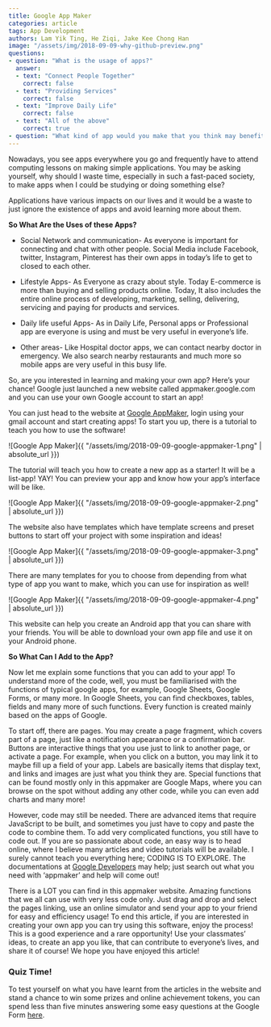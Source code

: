 ```yaml
---
title: Google App Maker
categories: article
tags: App Development
authors: Lam Yik Ting, He Ziqi, Jake Kee Chong Han
image: "/assets/img/2018-09-09-why-github-preview.png"
questions:
- question: "What is the usage of apps?"
  answer:
  - text: "Connect People Together"
    correct: false
  - text: "Providing Services"
    correct: false
  - text: "Improve Daily Life"
    correct: false
  - text: "All of the above"
    correct: true
- question: "What kind of app would you make that you think may benefit today's society?"
---
```


Nowadays, you see apps everywhere you go and frequently have to attend computing lessons on making simple applications. You may be asking yourself, why should I waste time, especially in such a fast-paced society, to make apps when I could be studying or doing something else?  

Applications have various impacts on our lives and it would be a waste to just ignore the existence of apps and avoid learning more about them.

**So What Are the Uses of these Apps?**

*   Social Network and communication- As everyone is important for connecting and chat with other people. Social Media include Facebook, twitter, Instagram, Pinterest has their own apps in today’s life to get to closed to each other.

*   Lifestyle Apps- As Everyone as crazy about style. Today E-commerce is more than buying and selling products online. Today, It also includes the entire online process of developing, marketing, selling, delivering, servicing and paying for products and services.

*   Daily life useful Apps- As in Daily Life, Personal apps or Professional app are everyone is using and must be very useful in everyone’s life.

*   Other areas- Like Hospital doctor apps, we can contact nearby doctor in emergency. We also search nearby restaurants and much more so mobile apps are very useful in this busy life.

So, are you interested in learning and making your own app? Here’s your chance! Google just launched a new website called appmaker.google.com and you can use your own Google account to start an app!

You can just head to the website at [Google AppMaker](appmaker.google.com), login using your gmail account and start creating apps! To start you up, there is a tutorial to teach you how to use the software!

![Google App Maker]{{ "/assets/img/2018-09-09-google-appmaker-1.png" | absolute_url }})

The tutorial will teach you how to create a new app as a starter! It will be a list-app! YAY!
You can preview your app and know how your app’s interface will be like.

![Google App Maker]{{ "/assets/img/2018-09-09-google-appmaker-2.png" | absolute_url }})

The website also have templates which have template screens and preset buttons to start off your project with some inspiration and ideas!

![Google App Maker]{{ "/assets/img/2018-09-09-google-appmaker-3.png" | absolute_url }})

There are many templates for you to choose from depending from what type of app you want to make, which you can use for inspiration as well!

![Google App Maker]{{ "/assets/img/2018-09-09-google-appmaker-4.png" | absolute_url }})

This website can help you create an Android app that you can share with your friends. You will be able to download your own app file and use it on your Android phone.

**So What Can I Add to the App?**

Now let me explain some functions that you can add to your app! To understand more of the code, well, you must be familiarised with the functions of typical google apps, for example, Google Sheets, Google Forms, or many more. In Google Sheets, you can find checkboxes, tables, fields and many more of such functions. Every function is created mainly based on the apps of Google.

To start off, there are pages. You may create a page fragment, which covers part of a page, just like a notification appearance or a confirmation bar. Buttons are interactive things that you use just to link to another page, or activate a page. For example, when you click on a button, you may link it to maybe fill up a field of your app. Labels are basically items that display text, and links and images are just what you think they are. Special functions that can be found mostly only in this appmaker are Google Maps, where you can browse on the spot without adding any other code, while you can even add charts and many more!

However, code may still be needed. There are advanced items that require JavaScript to be built, and sometimes you just have to copy and paste the code to combine them. To add very complicated functions, you still have to code out. If you are so passionate about code, an easy way is to head online, where I believe many articles and video tutorials will be available. I surely cannot teach you everything here; CODING IS TO EXPLORE. The documentations at [Google Developers](developers.google.com) may help; just search out what you need with ‘appmaker’ and help will come out!

There is a LOT you can find in this appmaker website. Amazing functions that we all can use with very less code only. Just drag and drop and select the pages linking, use an online simulator and send your app to your friend for easy and efficiency usage! To end this article, if you are interested in creating your own app you can try using this software, enjoy the process! This is a good experience and a rare opportunity! Use your classmates’ ideas, to create an app you like, that can contribute to everyone’s lives, and share it of course! We hope you have enjoyed this article!

### Quiz Time!
To test yourself on what you have learnt from the articles in the website and stand a chance to win some prizes and online achievement tokens, you can spend less than five minutes answering some easy questions at the Google Form [here](https://docs.google.com/forms/d/e/1FAIpQLSdT6YXmjbRj--oqdxfINSsSDWCGBNZRacyZnipL-wVWl76o_g/viewform?usp=sf_link).  
